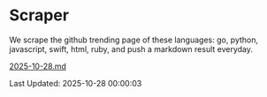 # Scraper

We scrape the github trending page of these languages: go, python, javascript, swift, html, ruby, and push a markdown result everyday.

[2025-10-28.md](https://github.com/henson/Scraper/blob/master/2025-10-28.md)

Last Updated: 2025-10-28 00:00:03